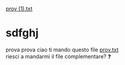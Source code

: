 [prov (1).txt](https://github.com/Avwil/sdfghj/files/10259017/prov.1.txt)
# sdfghj
prova prova
ciao
ti mando questo file [prov.txt](https://github.com/Avwil/sdfghj/files/10102844/prov.txt)
<br> riesci a mandarmi il file complementare? :question:
